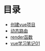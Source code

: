 # 目录
* [创建vue项目](Vue/创建vue项目)
* [动态路由](Vue/动态路由)
* [render函数](Vue/render函数)
* [vue学习笔记01](Vue/vue学习笔记01)
                       